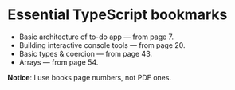 # Essential TypeScript bookmarks
* Basic architecture of to-do app — from page 7.
* Building interactive console tools — from page 20.
* Basic types & coercion — from page 43.
* Arrays — from page 54.

__Notice__: I use books page numbers, not PDF ones. 